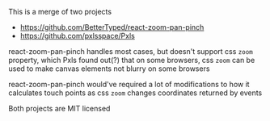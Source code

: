 This is a merge of two projects

- https://github.com/BetterTyped/react-zoom-pan-pinch
- https://github.com/pxlsspace/Pxls

react-zoom-pan-pinch handles most cases, but doesn't support css `zoom` property, which Pxls found out(?) that on some browsers, css `zoom` can be used to make canvas elements not blurry on some browsers

react-zoom-pan-pinch would've required a lot of modifications to how it calculates touch points as css `zoom` changes coordinates returned by events

Both projects are MIT licensed

